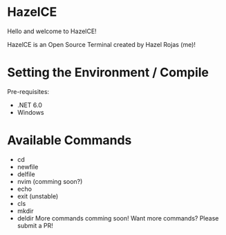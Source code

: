 # HazelCE
Hello and welcome to HazelCE!

HazelCE is an Open Source Terminal created by Hazel Rojas (me)!

# Setting the Environment / Compile
Pre-requisites:
 - .NET 6.0
 - Windows

# Available Commands
 - cd
 - newfile
 - delfile
 - nvim (comming soon?)
 - echo
 - exit (unstable)
 - cls
 - mkdir
 - deldir
More commands comming soon!
Want more commands? Please submit a PR!